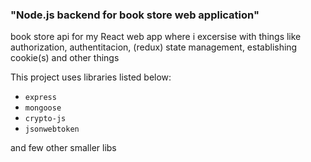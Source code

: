 ### "Node.js backend for book store web application"

book store api for my React web app where i excersise with things like authorization, authentitacion, (redux) state management, establishing cookie(s) and other things

This project uses libraries listed below:

- `express`
- `mongoose`
- `crypto-js`
- `jsonwebtoken`

and few other smaller libs
